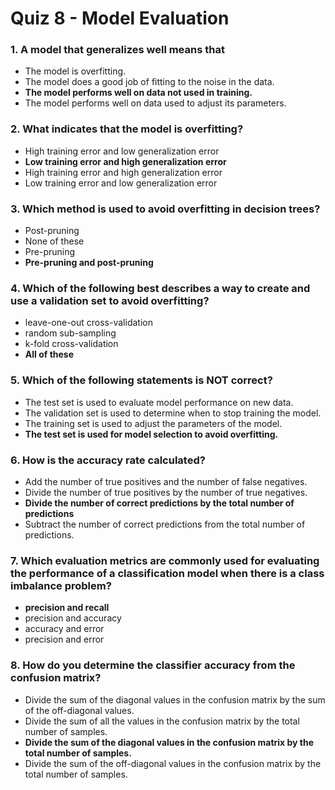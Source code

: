# Quiz 8 - Model Evaluation

### 1. A model that generalizes well means that

- The model is overfitting.
- The model does a good job of fitting to the noise in the data.
- **The model performs well on data not used in training.**
- The model performs well on data used to adjust its parameters.

### 2. What indicates that the model is overfitting?

- High training error and low generalization error
- **Low training error and high generalization error**
- High training error and high generalization error
- Low training error and low generalization error

### 3. Which method is used to avoid overfitting in decision trees?

- Post-pruning
- None of these
- Pre-pruning
- **Pre-pruning and post-pruning**

### 4. Which of the following best describes a way to create and use a validation set to avoid overfitting?

- leave-one-out cross-validation
- random sub-sampling
- k-fold cross-validation
- **All of these**

### 5. Which of the following statements is NOT correct?

- The test set is used to evaluate model performance on new data.
- The validation set is used to determine when to stop training the model.
- The training set is used to adjust the parameters of the model.
- **The test set is used for model selection to avoid overfitting.**

### 6. How is the accuracy rate calculated?

- Add the number of true positives and the number of false negatives.
- Divide the number of true positives by the number of true negatives.
- **Divide the number of correct predictions by the total number of predictions**
- Subtract the number of correct predictions from the total number of predictions.

### 7. Which evaluation metrics are commonly used for evaluating the performance of a classification model when there is a class imbalance problem?

- **precision and recall**
- precision and accuracy
- accuracy and error
- precision and error

### 8. How do you determine the classifier accuracy from the confusion matrix?

- Divide the sum of the diagonal values in the confusion matrix by the sum of the off-diagonal values.
- Divide the sum of all the values in the confusion matrix by the total number of samples.
- **Divide the sum of the diagonal values in the confusion matrix by the total number of samples.**
- Divide the sum of the off-diagonal values in the confusion matrix by the total number of samples.
